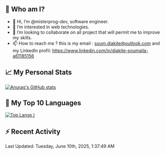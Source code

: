 ## **🔎 Who am I?**
- 👋 Hi, I’m @misterprog-dev, software engineer.
- 👀 I’m interested in web technologies.
- 💞️ I’m looking to collaborate on all project that will permit me to improve my skills.
- 📫 How to reach me ? this is my email : soum.diakite@outlook.com and my LinkedIn profil: https://www.linkedin.com/in/diakite-soumaila-a61185156


## **📈 My Personal Stats**
[![Anurag's GitHub stats](https://github-readme-stats.vercel.app/api?username=misterprog-dev&count_private=true&show_icons=true)](https://github.com/anuraghazra/github-readme-stats)

## **📣 My Top 10 Languages**
[![Top Langs](https://github-readme-stats.vercel.app/api/top-langs/?username=misterprog-dev&langs_count=10&layout=compact&hide=html,css&hide_title=true&&&show_icons=true)
)](https://github.com/anuraghazra/github-readme-stats)

## **⚡ Recent Activity**
<!--RECENT_ACTIVITY:start-->
<!--RECENT_ACTIVITY:end-->
<!--RECENT_ACTIVITY:last_update-->
Last Updated: Tuesday, June 10th, 2025, 1:37:49 AM
<!--RECENT_ACTIVITY:last_update_end-->

<!---
misterprog-dev/misterprog-dev is a ✨ special ✨ repository because its `README.md` (this file) appears on your GitHub profile.
You can click the Preview link to take a look at your changes.
--->


